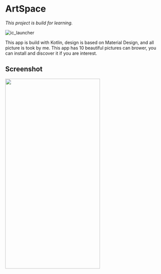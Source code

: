 # ArtSpace

*This project is build for learning.*

![ic_launcher](https://github.com/Z-Siqi/ArtSpace/assets/77391690/92335851-f2e3-4369-917f-019edce61185)

This app is build with Kotlin, design is based on Material Design, and all picture is took by me. 
This app has 10 beautiful pictures can brower, you can install and discover it if you are interest.

## Screenshot

<img src="https://github.com/Z-Siqi/ArtSpace/assets/77391690/e1fb402e-49f4-40b8-afa6-6b7b5674ff1b?raw=true" width="300" height="600">
